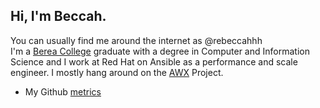 ## Hi, I'm Beccah.
You can usually find me around the internet as @rebeccahhh  </br>
I'm a [Berea College](https://www.berea.edu) graduate with a degree in Computer and Information Science and I work at Red Hat on Ansible as a performance and scale engineer. I mostly hang around on the [AWX](https://github.com/ansible/awx) Project. </br>


- My Github [metrics](https://metrics.lecoq.io/about/rebeccahhh)
